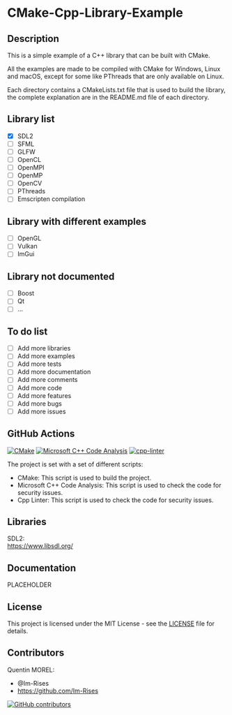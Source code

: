 # CMake-Cpp-Library-Example

## Description

This is a simple example of a C++ library that can be built with CMake.

All the examples are made to be compiled with CMake for Windows, Linux and macOS, except for some like PThreads that are only available on Linux.

Each directory contains a CMakeLists.txt file that is used to build the library, the complete explanation are in the README.md file of each directory.

## Library list

- [x] SDL2
- [ ] SFML
- [ ] GLFW
- [ ] OpenCL
- [ ] OpenMPI
- [ ] OpenMP
- [ ] OpenCV
- [ ] PThreads
- [ ] Emscripten compilation

## Library with different examples

- [ ] OpenGL
- [ ] Vulkan
- [ ] ImGui

## Library not documented

- [ ] Boost
- [ ] Qt
- [ ] ...

## To do list

- [ ] Add more libraries
- [ ] Add more examples
- [ ] Add more tests
- [ ] Add more documentation
- [ ] Add more comments
- [ ] Add more code
- [ ] Add more features
- [ ] Add more bugs
- [ ] Add more issues

## GitHub Actions

[![CMake](https://github.com/Im-Rises/CMake-Cpp-Library-Example/actions/workflows/cmake.yml/badge.svg?branch=main)](https://github.com/Im-Rises/CMake-Cpp-Library-Example/actions/workflows/cmake.yml)
[![Microsoft C++ Code Analysis](https://github.com/Im-Rises/CMake-Cpp-Library-Example/actions/workflows/msvc.yml/badge.svg?branch=main)](https://github.com/Im-Rises/CMake-Cpp-Library-Example/actions/workflows/msvc.yml)
[![cpp-linter](https://github.com/Im-Rises/CMake-Cpp-Library-Example/actions/workflows/cpp-linter.yml/badge.svg?branch=main)](https://github.com/Im-Rises/CMake-Cpp-Library-Example/actions/workflows/cpp-linter.yml)

The project is set with a set of different scripts:

- CMake: This script is used to build the project.
- Microsoft C++ Code Analysis: This script is used to check the code for security issues.
- Cpp Linter: This script is used to check the code for security issues.

## Libraries

SDL2:  
<https://www.libsdl.org/>

## Documentation

PLACEHOLDER

## License

This project is licensed under the MIT License - see the [LICENSE](LICENSE) file for details.

## Contributors

Quentin MOREL:

- @Im-Rises
- <https://github.com/Im-Rises>

[![GitHub contributors](https://contrib.rocks/image?repo=Im-Rises/CMake-Cpp-Library-Example)](https://github.com/Im-Rises/CMake-Cpp-Library-Example/graphs/contributors)
